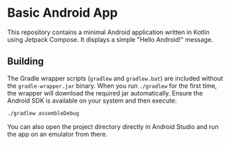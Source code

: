 # Basic Android App

This repository contains a minimal Android application written in Kotlin using Jetpack Compose. It displays a simple "Hello Android!" message.

## Building

The Gradle wrapper scripts (`gradlew` and `gradlew.bat`) are included without the
`gradle-wrapper.jar` binary. When you run `./gradlew` for the first time, the
wrapper will download the required jar automatically. Ensure the Android SDK is
available on your system and then execute:

```bash
./gradlew assembleDebug
```

You can also open the project directory directly in Android Studio and run the
app on an emulator from there.
